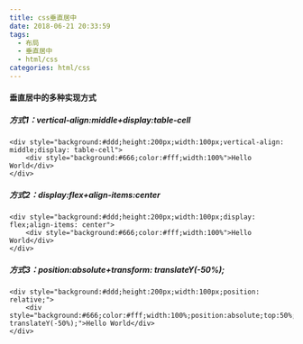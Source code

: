 ```yaml
---
title: css垂直居中
date: 2018-06-21 20:33:59
tags:
  - 布局
  - 垂直居中
  - html/css
categories: html/css
---
```

#### 垂直居中的多种实现方式

##### 方式1：vertical-align:middle+display:table-cell
```
<div style="background:#ddd;height:200px;width:100px;vertical-align: middle;display: table-cell">
    <div style="background:#666;color:#fff;width:100%">Hello World</div>
</div>
```

##### 方式2：display:flex+align-items:center
```
<div style="background:#ddd;height:200px;width:100px;display: flex;align-items: center">
    <div style="background:#666;color:#fff;width:100%">Hello World</div>
</div>
```

##### 方式3：position:absolute+transform: translateY(-50%);
```
<div style="background:#ddd;height:200px;width:100px;position: relative;">
    <div style="background:#666;color:#fff;width:100%;position:absolute;top:50%;transform: translateY(-50%);">Hello World</div>
</div>
```